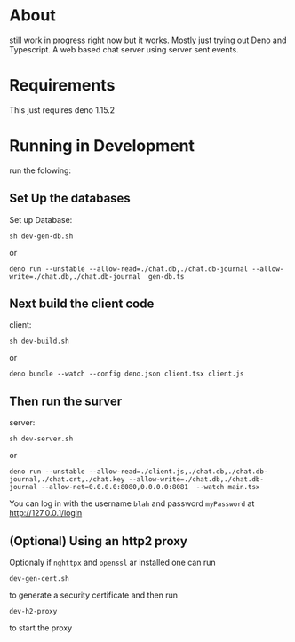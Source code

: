 # About 
still work in progress right now but it works. Mostly just trying out Deno and Typescript.
A web based chat server using server sent events. 

# Requirements
This just requires deno 1.15.2 

# Running in Development

run the folowing: 

## Set Up the databases

Set up Database:

`sh dev-gen-db.sh`

or 

`deno run --unstable --allow-read=./chat.db,./chat.db-journal --allow-write=./chat.db,./chat.db-journal  gen-db.ts`

## Next build the client code

client:

`sh dev-build.sh`

or

`deno bundle --watch --config deno.json client.tsx client.js`

## Then run the surver

server:

`sh dev-server.sh`

or 

`deno run --unstable --allow-read=./client.js,./chat.db,./chat.db-journal,./chat.crt,./chat.key --allow-write=./chat.db,./chat.db-journal --allow-net=0.0.0.0:8080,0.0.0.0:8081  --watch main.tsx`

You can log in with the username `blah` and password `myPassword` at http://127.0.0.1/login

## (Optional) Using an http2 proxy
Optionaly if `nghttpx` and `openssl` ar installed one can run 

`dev-gen-cert.sh` 

to generate a security certificate and then run 

`dev-h2-proxy`

to start the proxy

